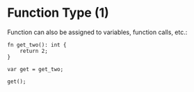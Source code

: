 # Function Type (1)

Function can also be assigned to variables, function calls, etc.:

```
fn get_two(): int {
    return 2;
}

var get = get_two;

get();
```

